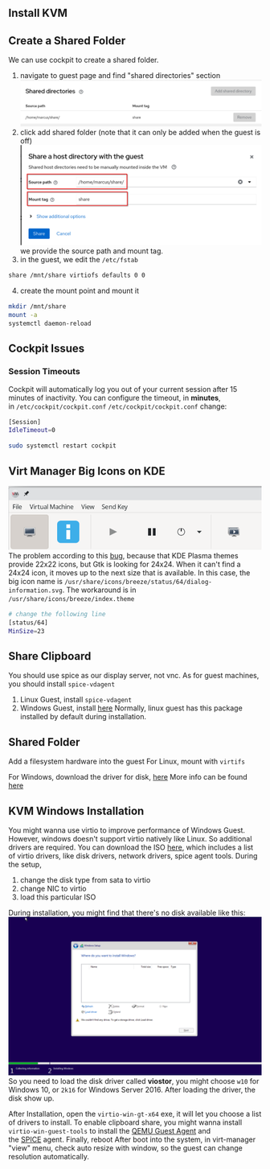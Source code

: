 ## Install KVM

## Create a Shared Folder
We can use cockpit to create a shared folder.
1. navigate to guest page and find "shared directories" section
![](assets/Pasted%20image%2020240924143312.png)
2. click add shared folder (note that it can only be added when the guest is off)
![](assets/Pasted%20image%2020240924143556.png)
we provide the source path and mount tag.
3. in the guest, we edit the `/etc/fstab`
```bash
share /mnt/share virtiofs defaults 0 0
```
4. create the mount point and mount it 
```bash
mkdir /mnt/share
mount -a
systemctl daemon-reload
```

## Cockpit Issues
### Session Timeouts
Cockpit will automatically log you out of your current session after 15 minutes of inactivity. You can configure the timeout, in **minutes**, in `/etc/cockpit/cockpit.conf` `/etc/cockpit/cockpit.conf` change:
```bash
[Session]
IdleTimeout=0
```
```bash
sudo systemctl restart cockpit
```

## Virt Manager Big Icons on KDE
![](assets/Pasted%20image%2020240925101557.png)
The problem according to this [bug](https://bugzilla.redhat.com/show_bug.cgi?id=1208662), because that KDE Plasma themes provide 22x22 icons, but Gtk is looking for 24x24. When it can't find a 24x24 icon, it moves up to the next size that is available.
In this case, the big icon name is `/usr/share/icons/breeze/status/64/dialog-information.svg`.
The workaround is in `/usr/share/icons/breeze/index.theme` 
```bash
# change the following line
[status/64]
MinSize=23
```

## Share Clipboard
You should use spice as our display server, not vnc.
As for guest machines, you should install `spice-vdagent`
1. Linux Guest, install `spice-vdagent`
2. Windows Guest, install [here](https://www.spice-space.org/download/windows/spice-guest-tools/spice-guest-tools-latest.exe)
Normally, linux guest has this package installed by default during installation.

## Shared Folder
Add a filesystem hardware into the guest
For Linux, mount with `virtifs`

For Windows, download the driver for disk, [here](https://fedorapeople.org/groups/virt/virtio-win/direct-downloads/latest-virtio/virtio-win.iso)
More info can be found [here](https://forum.manjaro.org/t/how-to-setting-up-shared-folders-auto-resize-vm-and-clipboard-share-with-virt-manger/127490)

## KVM Windows Installation
You might wanna use virtio to improve performance of Windows Guest. However, windows doesn't support virtio natively like Linux. So additional drivers are required.
You can download the ISO [here](https://fedorapeople.org/groups/virt/virtio-win/direct-downloads/stable-virtio/virtio-win.iso), which includes a list of virtio drivers, like disk drivers, network drivers, spice agent tools.
During the setup,
1. change the disk type from sata to virtio
2. change NIC to virtio
3. load this particular ISO

During installation, you might find that there's no disk available like this:
![](assets/kvm-windows-installation.png)
So you need to load the disk driver called **viostor**, you might choose `w10` for Windows 10, or `2k16` for Windows Server 2016. After loading the driver, the disk show up.

After Installation, open the `virtio-win-gt-x64` exe, it will let you choose a list of drivers to install.
To enable clipboard share, you might wanna install `virtio-win-guest-tools` to install the [QEMU Guest Agent](https://pve.proxmox.com/wiki/Qemu-guest-agent "Qemu-guest-agent") and the [SPICE](https://pve.proxmox.com/wiki/SPICE "SPICE") agent.
Finally, reboot 
After boot into the system, in virt-manager "view" menu, check auto resize with window, so the guest can change resolution automatically.
